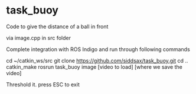 # task_buoy
Code to give the distance of a ball in front 

via image.cpp in src folder

Complete integration with ROS Indigo and run through following commands

cd ~/catkin_ws/src
git clone https://github.com/siddsax/task_buoy.git
cd ..
catkin_make
rosrun task_buoy image [video to load] [where we save the video]

Threshold it.
press ESC to exit
